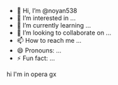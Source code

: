 - 👋 Hi, I’m @noyan538
- 👀 I’m interested in ...
- 🌱 I’m currently learning ...
- 💞️ I’m looking to collaborate on ...
- 📫 How to reach me ...
- 😄 Pronouns: ...
- ⚡ Fun fact: ...

<!---
noyan538/noyan538 is a ✨ special ✨ repository because its `README.md` (this file) appears on your GitHub profile.
You can click the Preview link to take a look at your changes. go to dashboard modem 192.168.1.1

---> hi I'm in opera gx
